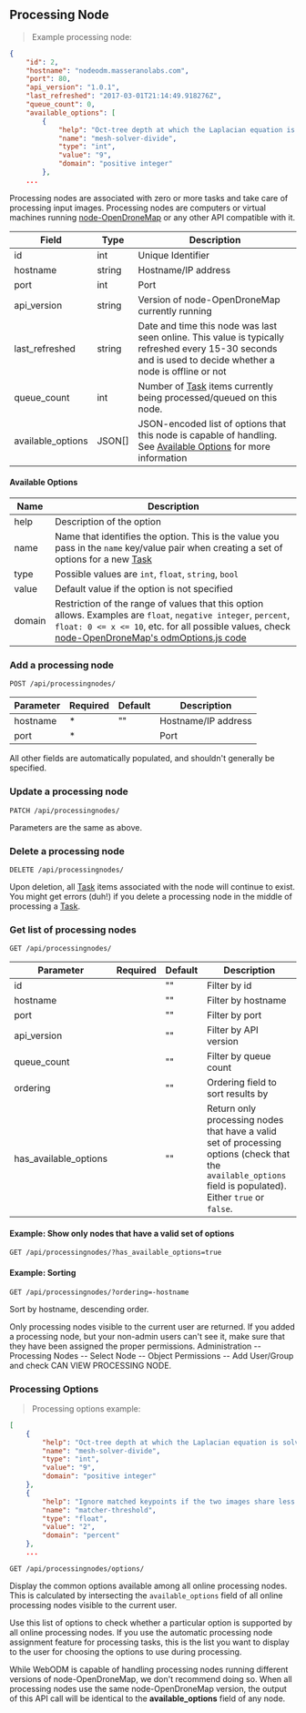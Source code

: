 ## Processing Node

> Example processing node:

```json
{
    "id": 2,
    "hostname": "nodeodm.masseranolabs.com",
    "port": 80,
    "api_version": "1.0.1",
    "last_refreshed": "2017-03-01T21:14:49.918276Z",
    "queue_count": 0,
    "available_options": [
        {
            "help": "Oct-tree depth at which the Laplacian equation is solved in the surface reconstruction step. Increasing this value increases computation times slightly but helps reduce memory usage. Default: 9",
            "name": "mesh-solver-divide",
            "type": "int",
            "value": "9",
            "domain": "positive integer"
        },
    ...
```

Processing nodes are associated with zero or more tasks and
take care of processing input images. Processing nodes are computers or virtual machines running [node-OpenDroneMap](https://github.com/OpenDroneMap/node-OpenDroneMap/) or any other API compatible with it.

Field | Type | Description
----- | ---- | -----------
id | int | Unique Identifier
hostname | string | Hostname/IP address
port | int | Port
api_version | string | Version of node-OpenDroneMap currently running
last_refreshed | string | Date and time this node was last seen online. This value is typically refreshed every 15-30 seconds and is used to decide whether a node is offline or not
queue_count | int | Number of [Task](#task) items currently being processed/queued on this node.
available_options | JSON[] | JSON-encoded list of options that this node is capable of handling. See [Available Options](#available-options) for more information


#### Available Options

Name | Description
---- | -----------
help | Description of the option
name | Name that identifies the option. This is the value you pass in the `name` key/value pair when creating a set of options for a new [Task](#task)
type | Possible values are `int`, `float`, `string`, `bool`
value | Default value if the option is not specified
domain | Restriction of the range of values that this option allows. Examples are `float`, `negative integer`, `percent`, `float: 0 <= x <= 10`, etc. for all possible values, check [node-OpenDroneMap's odmOptions.js code](https://github.com/OpenDroneMap/node-OpenDroneMap/blob/master/libs/odmOptions.js#L135)


### Add a processing node

`POST /api/processingnodes/`

Parameter | Required | Default | Description
--------- | -------- | ------- | -----------
hostname | * | "" | Hostname/IP address
port | * |  | Port

All other fields are automatically populated, and shouldn't generally be specified.

### Update a processing node

`PATCH /api/processingnodes/`

Parameters are the same as above.

### Delete a processing node

`DELETE /api/processingnodes/`

Upon deletion, all [Task](#task) items associated with the node will continue to exist. You might get errors (duh!) if you delete a processing node in the middle of processing a [Task](#task).


### Get list of processing nodes

`GET /api/processingnodes/`

Parameter | Required | Default | Description
--------- | -------- | ------- | -----------
id | | "" | Filter by id
hostname | | "" | Filter by hostname
port | | "" | Filter by port
api_version | | "" | Filter by API version
queue_count | | "" | Filter by queue count
ordering | | "" | Ordering field to sort results by
has_available_options | | "" | Return only processing nodes that have a valid set of processing options (check that the `available_options` field is populated). Either `true` or `false`.

#### Example: Show only nodes that have a valid set of options

`GET /api/processingnodes/?has_available_options=true`

#### Example: Sorting

`GET /api/processingnodes/?ordering=-hostname`

Sort by hostname, descending order.

<aside class="notice">Only processing nodes visible to the current user are returned. If you added a processing node, but your non-admin users can't see it, make sure that they have been assigned the proper permissions. Administration -- Processing Nodes -- Select Node -- Object Permissions -- Add User/Group and check CAN VIEW PROCESSING NODE.</aside>


### Processing Options

> Processing options example:

```json
[
    {
        "help": "Oct-tree depth at which the Laplacian equation is solved in the surface reconstruction step. Increasing this value increases computation times slightly but helps reduce memory usage. Default: 9",
        "name": "mesh-solver-divide",
        "type": "int",
        "value": "9",
        "domain": "positive integer"
    },
    {
        "help": "Ignore matched keypoints if the two images share less than <float> percent of keypoints. Default: 2",
        "name": "matcher-threshold",
        "type": "float",
        "value": "2",
        "domain": "percent"
    },
    ...
```

`GET /api/processingnodes/options/`

Display the common options available among all online processing nodes. This is calculated by intersecting the `available_options` field of all online processing nodes visible to the current user.

Use this list of options to check whether a particular option is supported by all online processing nodes. If you use the automatic processing node assignment feature for processing tasks, this is the list you want to display to the user for choosing the options to use during processing.

<aside class="notice">While WebODM is capable of handling processing nodes running different versions of node-OpenDroneMap, we don't recommend doing so. When all processing nodes use the same node-OpenDroneMap version, the output of this API call will be identical to the <b>available_options</b> field of any node.</aside>

